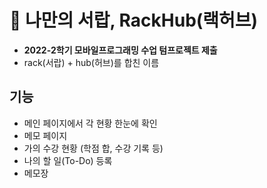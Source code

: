 # **🥬 나만의 서랍, RackHub(랙허브)**

- **2022-2학기 모바일프로그래밍 수업 텀프로젝트 제출**
- rack(서랍) + hub(허브)를 합친 이름

## 기능

- 메인 페이지에서 각 현황 한눈에 확인
- 메모 페이지
- 가의 수강 현황 (학점 합, 수강 기록 등)
- 나의 할 일(To-Do) 등록
- 메모장

